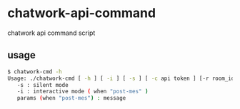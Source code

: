 chatwork-api-command
====================

chatwork api command script

usage
-----------
```bash
$ chatwork-cmd -h
Usage: ./chatwork-cmd [ -h ] [ -i ] [ -s ] [ -c api token ] [-r room_id] {get-rooms|get-room|get-me|get-my-status|post-mes} params...
   -s : silent mode
   -i : interactive mode ( when "post-mes" )
   params (when "post-mes") : message
```


